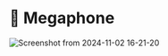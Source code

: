 # 📢 Megaphone

![Screenshot from 2024-11-02 16-21-20](https://github.com/user-attachments/assets/ae87621e-3de9-431d-a6eb-a1343c48b2b8)
